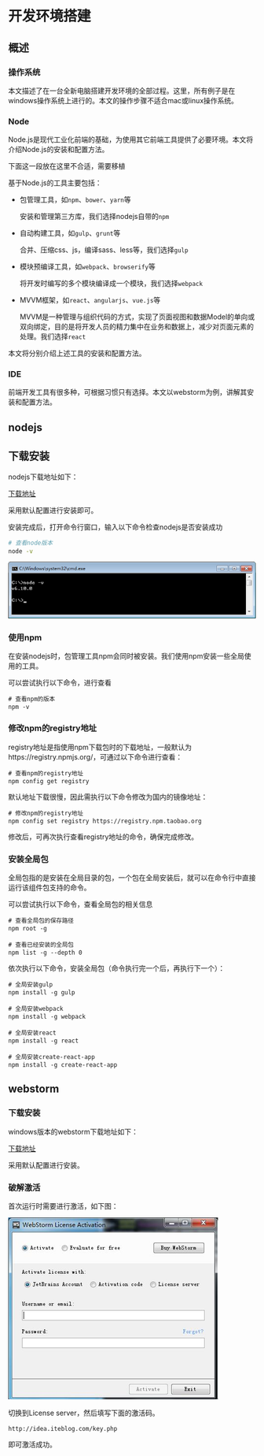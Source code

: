 # 开发环境搭建
## 概述

### 操作系统

本文描述了在一台全新电脑搭建开发环境的全部过程。这里，所有例子是在windows操作系统上进行的。本文的操作步骤不适合mac或linux操作系统。

### Node

Node.js是现代工业化前端的基础，为使用其它前端工具提供了必要环境。本文将介绍Node.js的安装和配置方法。





下面这一段放在这里不合适，需要移植

基于Node.js的工具主要包括：

- 包管理工具，如`npm`、`bower`、`yarn`等

  安装和管理第三方库，我们选择nodejs自带的`npm`

- 自动构建工具，如`gulp`、`grunt`等

  合并、压缩css、js，编译sass、less等，我们选择`gulp`

- 模块预编译工具，如`webpack`、`browserify`等

  将开发时编写的多个模块编译成一个模块，我们选择`webpack`

- MVVM框架，如`react`、`angularjs`、`vue.js`等

  MVVM是一种管理与组织代码的方式，实现了页面视图和数据Model的单向或双向绑定，目的是将开发人员的精力集中在业务和数据上，减少对页面元素的处理。我们选择`react`

本文将分别介绍上述工具的安装和配置方法。



### IDE

前端开发工具有很多种，可根据习惯只有选择。本文以webstorm为例，讲解其安装和配置方法。









## nodejs

## 下载安装

nodejs下载地址如下：

[下载地址](http://nodejs.cn/download/)

采用默认配置进行安装即可。

安装完成后，打开命令行窗口，输入以下命令检查nodejs是否安装成功

```sh
# 查看node版本
node -v
```

![](images/开发环境搭建/node-v.png)



### 使用npm

在安装nodejs时，包管理工具npm会同时被安装。我们使用npm安装一些全局使用的工具。

可以尝试执行以下命令，进行查看

```shell
# 查看npm的版本
npm -v
```



### 修改npm的registry地址

registry地址是指使用npm下载包时的下载地址，一般默认为https://registry.npmjs.org/，可通过以下命令进行查看：

```shell
# 查看npm的registry地址
npm config get registry
```

默认地址下载很慢，因此需执行以下命令修改为国内的镜像地址：

```shell
# 修改npm的registry地址
npm config set registry https://registry.npm.taobao.org
```

修改后，可再次执行查看registry地址的命令，确保完成修改。



### 安装全局包

全局包指的是安装在全局目录的包，一个包在全局安装后，就可以在命令行中直接运行该组件包支持的命令。

可以尝试执行以下命令，查看全局包的相关信息

```shell
# 查看全局包的保存路径
npm root -g

# 查看已经安装的全局包
npm list -g --depth 0
```

依次执行以下命令，安装全局包（命令执行完一个后，再执行下一个）：

```shell
# 全局安装gulp
npm install -g gulp

# 全局安装webpack
npm install -g webpack

# 全局安装react
npm install -g react

# 全局安装create-react-app
npm install -g create-react-app
```





## webstorm

### 下载安装

windows版本的webstorm下载地址如下：

[下载地址](https://download.jetbrains.8686c.com/webstorm/WebStorm-2017.2.2.exe)

采用默认配置进行安装。

### 破解激活

首次运行时需要进行激活，如下图：

![](images/开发环境搭建/激活.png)

切换到License server，然后填写下面的激活码。

```shell
http://idea.iteblog.com/key.php
```

即可激活成功。



